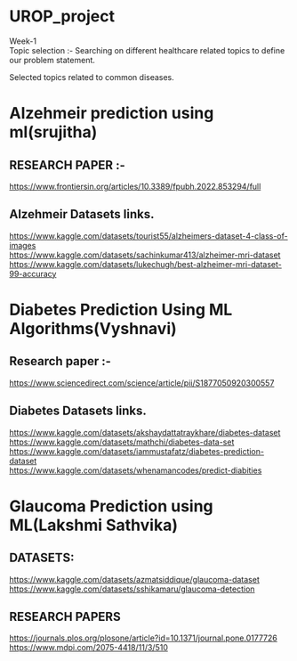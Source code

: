 # UROP_project

Week-1  
Topic selection :- Searching on different healthcare related topics to define our problem statement.    

Selected topics related to common diseases.    

# Alzehmeir prediction using ml(srujitha)     
## RESEARCH PAPER :-   
https://www.frontiersin.org/articles/10.3389/fpubh.2022.853294/full    
## Alzehmeir Datasets links.   
https://www.kaggle.com/datasets/tourist55/alzheimers-dataset-4-class-of-images  
https://www.kaggle.com/datasets/sachinkumar413/alzheimer-mri-dataset  
https://www.kaggle.com/datasets/lukechugh/best-alzheimer-mri-dataset-99-accuracy  

# Diabetes Prediction Using ML Algorithms(Vyshnavi)  
## Research paper :-  
https://www.sciencedirect.com/science/article/pii/S1877050920300557    
## Diabetes Datasets links.   

https://www.kaggle.com/datasets/akshaydattatraykhare/diabetes-dataset   
https://www.kaggle.com/datasets/mathchi/diabetes-data-set   
https://www.kaggle.com/datasets/iammustafatz/diabetes-prediction-dataset   
https://www.kaggle.com/datasets/whenamancodes/predict-diabities  

# Glaucoma Prediction using ML(Lakshmi Sathvika)  
## DATASETS:  
https://www.kaggle.com/datasets/azmatsiddique/glaucoma-dataset  
https://www.kaggle.com/datasets/sshikamaru/glaucoma-detection  

## RESEARCH PAPERS  

https://journals.plos.org/plosone/article?id=10.1371/journal.pone.0177726  
https://www.mdpi.com/2075-4418/11/3/510

